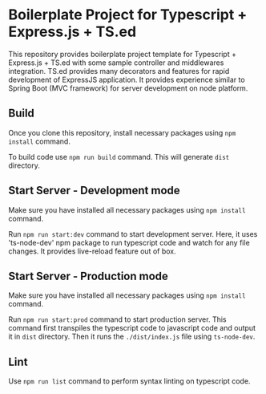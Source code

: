 # Boilerplate Project for Typescript + Express.js + TS.ed

This repository provides boilerplate project template for Typescript + Express.js + TS.ed
  with some sample controller and middlewares integration. TS.ed provides many decorators and features for rapid development of ExpressJS application. It provides experience similar to Spring Boot (MVC framework) for server development on node platform.

## Build
  Once you clone this repository, install necessary packages using `npm install` command.

  To build code use `npm run build` command. This will generate `dist` directory.

## Start Server - Development mode
  Make sure you have installed all necessary packages using `npm install` command.

  Run `npm run start:dev` command to start development server. Here, it uses 'ts-node-dev'
  npm package to run typescript code and watch for any file changes. It provides live-reload
  feature out of box.

## Start Server - Production mode
  Make sure you have installed all necessary packages using `npm install` command.

  Run `npm run start:prod` command to start production server. This command first transpiles
  the typescript code to javascript code and output it in `dist` directory. Then it runs the
  `./dist/index.js` file using `ts-node-dev`.

## Lint
  Use `npm run list` command to perform syntax linting on typescript code.

